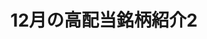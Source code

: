 ---
title: 12月の高配当銘柄紹介2
type: blog
market: Nasdaq
rakuten: true
sbi: true
manex: true
stocks: 
- symbol: M
- symbol: APPL
image: /img/macys.gif
---